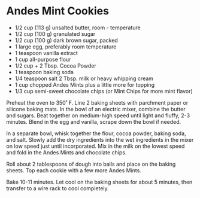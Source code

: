 # Andes Mint Cookies

- 1/2 cup (113 g) unsalted butter, room - temperature
- 1/2 cup (100 g) granulated sugar
- 1/2 cup (100 g) dark brown sugar, packed
- 1 large egg, preferably room temperature
- 1 teaspoon vanilla extract
- 1 cup all-purpose flour
- 1/2 cup + 2 Tbsp. Cocoa Powder
- 1 teaspoon baking soda
- 1/4 teaspoon salt
2 Tbsp. milk or heavy whipping cream
- 1 cup chopped Andes Mints plus a little more for topping
- 1/3 cup semi-sweet chocolate chips (or Mint Chips for more mint flavor)

Preheat the oven to 350˚ F. Line 2 baking sheets with parchment paper or silicone baking mats. In the bowl of an electric mixer, combine the butter and sugars. Beat together on medium-high speed until light and fluffy, 2-3 minutes. Blend in the egg and vanilla, scrape down the bowl if needed.

In a separate bowl, whisk together the flour, cocoa powder, baking soda, and salt. Slowly add the dry ingredients into the wet ingredients in the mixer on low speed just until incorporated. Mix in the milk on the lowest speed and fold in the Andes Mints and chocolate chips.

Roll about 2 tablespoons of dough into balls and place on the baking sheets. Top each cookie with a few more Andes Mints.

Bake 10-11 minutes. Let cool on the baking sheets for about 5 minutes, then transfer to a wire rack to cool completely.